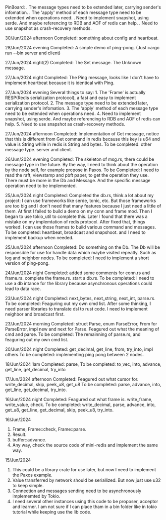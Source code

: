 PinBoard:
    . The message types need to be extended later, carrying sender's infomation.
    . The 'apply' method of each message type need to be extended when operations need.
    . Need to implement snapshot, using serde. And maybe referencing to RDB and AOF of redis can help.
    . Need to use snapshot as crash-recovery methods.

30/Jun/2024 afternoon
Completed:
    something about config and heartbeat.

28/Jun/2024 evening
Completed:
    A simple demo of ping-pong. (Just cargo run --bin server and client)

27/Jun/2024 night(2)
Completed:
    The Set message.
    The Unknown message.

27/Jun/2024 night
Completed:
    The Ping message, looks like I don't have to implement heartbeat because it is identical with Ping.

27/Jun/2024 evening
Several things to say:
    1. The 'Frame' is actually RESP(Redis serialization protocol), a fast and easy to implement serialization protocol.
    2. The message type need to be extended later, carrying sender's infomation.
    3. The 'apply' method of each message type need to be extended when operations need.
    4. Need to implement snapshot, using serde. And maybe referencing to RDB and AOF of redis can help.
    5. Need to use snapshot as crash-recovery methods.

27/Jun/2024 afternoon
Completed:
    Implementation of Get message, notice that this is different from Get command in redis because this key is u64 and value is String while in redis is String and bytes.
To be completed:
    other message type.
    server and client.

26/Jun/2024 evening
Completed:
    The skeleton of msg.rs, there could be message type in the future.
    By the way, I need to think about the operation by the node self, for example propose in Paxos.
To be Completed:
    I need to read the raft, viewstamp and pbft paper, to get the operation they use. There must be more in the Db and Message.
    And the specific message operation need to be implemented.

25/Jun/2024 night
Completed:
    Completed the db.rs, think a lot about my project:
    I can use frameworks like serde, tonic, etc. But those frameworks are too big
    and I don't need that many features because I just need a little of them.
    At first I failed to build a demo on my conn and frame mod. Then I began to use tokio_util
    to complete this. Later I found that there was a mistake on my implemtation of redis protocol.
    After fixed that, things worked. I can use those frames to build various command and messages.
To be completed:
    heartbeat, broadcast and snapshoot.
    and I need to implement backup when needed.

25/Jun/2024 afternoon
Completed:
    Do something on the Db. The Db will be responsible for use for handle data
    which maybe visited repeatly. Such as log and neighbor nodes.
To be completed:
    I need to implement a short version of ping-pong.

24/Jun/2024 night
Completed:
    added some comments for conn.rs and frame.rs.
   complete the frame.rs.
   start a db.rs.
To be completed:
   I need to use a db intance for the library because asynchronous operations could lead to data race.

23/Jun/2024 night
Completed:
    next_bytes, next_string, next_int, parse.rs.
To be completed:
  Feaguring out my own cmd list.
  After some thinking, I need parser libraries to translate dsl to rust
  code.
  I need to implement neighbor and broadcast first.

23/Jun/2024 morning
Completed:
    struct Parse, enum ParseError, From<String> for ParseError, impl new and next for Parse.
    Feagured out what the meaning of cmd and parse.
To be completed:
    The remainning of parse.rs, and feaguring out my own cmd list.

20/Jun/2024 night
Completed:
    get_decimal, get_line, from, try_into, impl others
To be completed:
    implementing ping pong between 2 nodes.

18/Jun/2024 1am
Completed:
    parse,
To be completed:
    to_vec, into, advance, get_line, get_decimal, try_into

17/Jun/2024 afternoon
Completed:
    Feagured out what cursor for.
    write_decimal, skip, peek_u8, get_u8
To be completed:
    parse, advance, into, get_line, get_decimal, try_into.

16/Jun/2024 night
Completed:
    Feagured out what frame is.
    write_frame, write_value, check.
To be completed:
    write_decimal, parse, advance, into, get_u8, get_line, get_decimal, skip, peek_u8, try_into.

16/Jun/2024
1. Frame, Frame::check, Frame::parse.
2. Result.
3. buffer::advance.
4. Any way, check the source code of mini-redis and implement the same way.

15/Jun/2024
1. This could be a library crate for use later, but now I need to implement the Paxos example.
2. Value transferred by network should be seriallized. But now just use u32 to keep simple.
3. Connection and messages sending need to be asynchronously implememted by Tokio.
4. I need several other instances using this code to be proposer, acceptor and learner. I am not sure if I can place tham in a bin folder like in tokio tutorial while keeping use the lib code.
